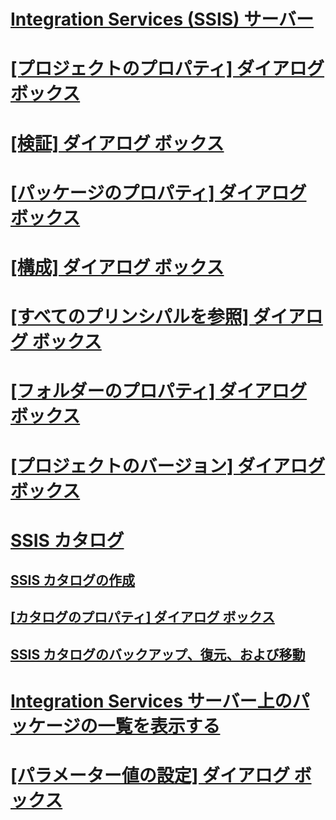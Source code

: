 # [Integration Services (SSIS) サーバー](integration-services-ssis-server-and-catalog.md)
# [[プロジェクトのプロパティ] ダイアログ ボックス](project-properties-dialog-box.md)
# [[検証] ダイアログ ボックス](validate-dialog-box.md)
# [[パッケージのプロパティ] ダイアログ ボックス](package-properties-dialog-box.md)
# [[構成] ダイアログ ボックス](configure-dialog-box.md)
# [[すべてのプリンシパルを参照] ダイアログ ボックス](browse-all-principals-dialog-box.md)
# [[フォルダーのプロパティ] ダイアログ ボックス](folder-properties-dialog-box.md)
# [[プロジェクトのバージョン] ダイアログ ボックス](project-versions-dialog-box.md)
# [SSIS カタログ](ssis-catalog.md)
## [SSIS カタログの作成](../create-the-ssis-catalog.md)
## [[カタログのプロパティ] ダイアログ ボックス](../catalog-properties-dialog-box.md)
## [SSIS カタログのバックアップ、復元、および移動](../backup-restore-and-move-the-ssis-catalog.md)
# [Integration Services サーバー上のパッケージの一覧を表示する](view-the-list-of-packages-on-the-integration-services-server.md)
# [[パラメーター値の設定] ダイアログ ボックス](set-parameter-value-dialog-box.md)
